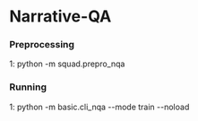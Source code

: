 # Narrative-QA

### Preprocessing
1: python -m squad.prepro_nqa

### Running 

1: python -m basic.cli_nqa --mode train --noload
